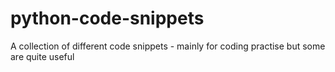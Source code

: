 # python-code-snippets
A collection of different code snippets - mainly for coding practise but some are quite useful
